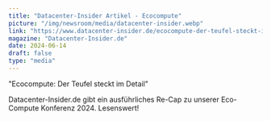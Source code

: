 ```yaml
---
title: "Datacenter-Insider Artikel - Ecocompute"
picture: "/img/newsroom/media/datacenter-insider.webp"
link: "https://www.datacenter-insider.de/ecocompute-der-teufel-steckt-im-detail-a-8e127b7498612843fc7548ec7341a271/"
magazine: "Datacenter-Insider.de"
date: 2024-06-14
draft: false
type: "media"
---
```

"Ecocompute: Der Teufel steckt im Detail" 

Datacenter-Insider.de gibt ein ausführliches Re-Cap zu unserer Eco-Compute Konferenz 2024. Lesenswert!